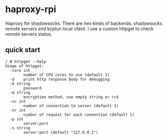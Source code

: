 # haproxy-rpi

Haproxy for shadowsocks. There are two kinds of backends: shadowsocks remote servers and kcptun local client. I use a custom httpget to check remote servers status.

## quick start
```
/ # httpget --help
Usage of httpget:
  -core int
    	number of CPU cores to use (default 1)
  -d	print http response body for debugging
  -k string
    	password
  -m string
    	encryption method, use empty string or rc4
  -nc int
    	number of connection to server (default 1)
  -nr int
    	number of request for each connection (default 1)
  -p int
    	server:port
  -s string
    	server:port (default "127.0.0.1")
```